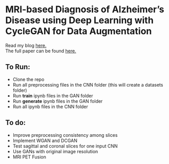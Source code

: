 # MRI-based Diagnosis of Alzheimer’s Disease using Deep Learning with CycleGAN for Data Augmentation
Read my blog [here.](https://sunnywang319.github.io/alzheimersdeeplearning.html)  
The full paper can be found [here.](https://sunnywang319.github.io/fullpaper.pdf)

## To Run:
- Clone the repo
- Run all preprocessing files in the CNN folder (this will create a datasets folder)
- Run **train** ipynb files in the GAN folder
- Run **generate** ipynb files in the GAN folder
- Run all ipynb files in the CNN folder

## To do:
- Improve preprocessing consistency among slices
- Implement WGAN and DCGAN
- Test sagittal and coronal slices for one input CNN
- Use GANs with original image resolution
- MRI PET Fusion
